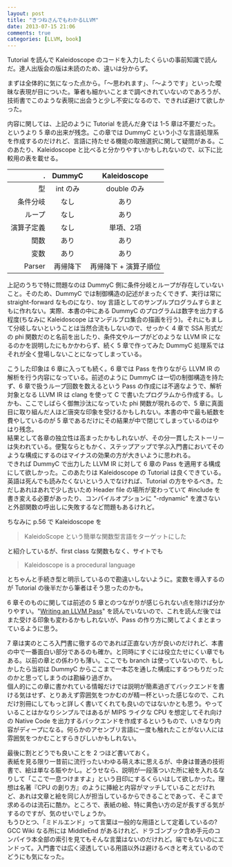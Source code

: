 ```yaml
---
layout: post
title: "きつねさんでもわかるLLVM"
date: 2013-07-15 21:06
comments: true
categories: [LLVM, book]
---
```

Tutorial を読んで Kaleidoscope のコードを入力したくらいの事前知識で読んだ。達人出版会の版は未読のため、違いは分からず。  

 まずは全体的に気になった点から。「〜思われます」、「〜ようです」といった曖昧な表現が目についた。筆者も細かいことまで調べきれていないのであろうが、技術書でこのような表現に出会うと少し不安になるので、できれば避けて欲しかった。

 内容に関しては、上記のように Tutorial を読んだ身では 1-5 章は不要だった。というより 5 章の出来が残念。この章では DummyC という小さな言語処理系を作成するのだけれど、言語に持たせる機能の取捨選択に関して疑問がある。このあたり、Kaleidoscope と比べると分かりやすいかもしれないので、以下に比較用の表を載せる。

.| DummyC  | Kaleidoscope 
-----:|:---------:|:-------------:
 型  | int のみ | double のみ
 条件分岐   | なし        | あり 
 ループ     | なし        | あり
 演算子定義 | なし        | 単項、2項
 関数       | あり        | あり
 変数       | あり        | あり 
 Parser     | 再帰降下    | 再帰降下 + 演算子順位


上記のうちで特に問題なのは DummyC 側に条件分岐とループが存在していないこと。そのため、DummyC では制御構造の記述がまったくできず、実行は常に straight-forward なものになり、toy 言語としてのサンプルプログラムすらまともに作れない。実際、本書の中にある DummyC のプログラムは数字を出力する程度(ちなみに Kaleidoscope はマンデルブロ集合の描画を行う)。それにもまして分岐しないということは当然合流もしないので、せっかく 4 章で SSA 形式だの phi 関数だのと名前を出したり、条件文やループがどのような LLVM IR になるのかを説明したにもかかわらず、続く 5 章で作ってみた DummyC 処理系ではそれが全く登場しないことになってしまっている。  

こうした印象は 6 章に入っても続く。6 章では Pass を作りながら LLVM IR の解析を行う内容になっている。前述のように DummyC は一切の制御構造を持たず、6 章で扱うループ回数を数えるという Pass の作成には不適なようで、解析対象となる LLVM IR は clang を使って C で書いたプログラムから作成する。しかも、ここでしばらく御無沙汰になっていた phi 関数が現れるので、5 章に真面目に取り組んだ人ほど唐突な印象を受けるかもしれない。本書の中で最も紙数を費やしているのが 5 章であるだけにその結果が中で閉じてしまっているのはやはり残念。  
結果として各章の独立性は高まったかもしれないが、その分一貫したストーリーは失われている。便覧ならともかく、ステップアップで学ぶ入門書においてそのような構成にするのはマイナスの効果の方が大きいように思われる。  
できれば DummyC で出力した LLVM IR に対して 6 章の Pass を適用する構成にして欲しかった。このあたりは Kaleidoscope の Tutorial は良くできている。英語は死んでも読みたくないという人でなければ、Tutorial の方をやるべき。ただしあれはあれで少し古いため Header file の場所が変わっていて #include を書き変える必要があったり、コンパイルオプションに "-rdynamic" を渡さないと外部関数の呼出しに失敗するなど問題もあるけれど。

ちなみに p.56 で Kaleidoscope を

> KaleidoScope という簡単な関数型言語をターゲットにした

と紹介しているが、first class な関数もなく、サイトでも

> Kaleidoscope is a procedural language

とちゃんと手続き型と明示しているので勘違いしないように。変数を導入するのが Tutorial の後半だから筆者はそう思ったのかも。

6 章そのものに関しては前述の 5 章とのつながりが感じられない点を除けば分かりやすい。"[Writing an LLVM Pass](http://llvm.org/docs/WritingAnLLVMPass.html)" を読んでいないので、これを読んだ後ではまた受ける印象も変わるかもしれないが、Pass の作り方に関してよくまとまっているように思う。

7 章は実のところ入門書に徹するのであれば正直ない方が良いのだけれど、本書の中で一番面白い部分であるのも確か。と同時にすぐには役立たせにくい章でもある。以前の章との係わりも薄い。ここでも branch は使っていないので、もしかしたら当初は DummyC からここまで一本芯を通した構成にするつもりだったのかと思ってしまうのは勘繰り過ぎか。  
個人的にこの章に書かれている情報だけでは説明が簡素過ぎてバックエンドを書ける気はせず、とりあえず雰囲気をつかむのが精一杯といった感じなので、これだけ別冊にしてもっと詳しく書いてくれても良いのではないかとも思う。やっていることはかなりシンプルではあるが MIPS ライクな CPU を想定してそれ向けの Native Code を出力するバックエンドを作成するというもので、いきなり内容がディープになる。何らかのアセンブリ言語に一度も触れたことがない人には雰囲気をつかむことすらきびしいかもしれない。

最後に割とどうでも良いことを 2 つほど書いておく。  
表紙を見る限り一昔前に流行ったいわゆる萌え本に思えるが、中身は普通の技術書で、絵は単なる賑やかし。どうせなら、説明が一段落ついた所に絵を入れるなりして「ここで一息つけますよ」という目印にするくらいはして欲しかった。理想は名著『CPU の創り方』のように挿絵と内容がマッチしていることだけれど、あれは文章と絵を同じ人が担当しているからできることであって、そこまで求めるのは流石に酷か。ところで、表紙の絵、特に黄色い方の足が長すぎる気がするのですが、気のせいでしょうか。  
もうひとつ、「ミドルエンド」って言葉は一般的な用語として定着しているの? GCC Wiki なる所には MiddleEnd があるけれど、ドラゴンブック含め手元のコンパイラ本全部の索引を見てもそんな言葉はないのだけれど。端でもないのにエンドって。入門書では広く浸透している用語以外は避けるべきと考えているのでどうにも気になった。
